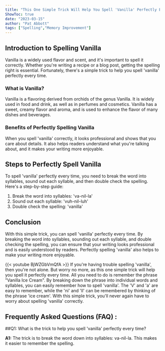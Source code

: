 ```yaml
---
title: "This One Simple Trick Will Help You Spell 'Vanilla' Perfectly Every Time!"
ShowToc: true 
date: "2023-03-15"
author: "Pat Abbott" 
tags: ["Spelling","Memory Improvement"]
---
```

## Introduction to Spelling Vanilla

Vanilla is a widely used flavor and scent, and it's important to spell it correctly. Whether you're writing a recipe or a blog post, getting the spelling right is essential. Fortunately, there's a simple trick to help you spell 'vanilla' perfectly every time.

### What is Vanilla?

Vanilla is a flavoring derived from orchids of the genus Vanilla. It is widely used in food and drink, as well as in perfumes and cosmetics. Vanilla has a sweet, creamy flavor and aroma, and is used to enhance the flavor of many dishes and beverages.

### Benefits of Perfectly Spelling Vanilla

When you spell 'vanilla' correctly, it looks professional and shows that you care about details. It also helps readers understand what you're talking about, and it makes your writing more enjoyable.

## Steps to Perfectly Spell Vanilla

To spell 'vanilla' perfectly every time, you need to break the word into syllables, sound out each syllable, and then double check the spelling. Here's a step-by-step guide:

1. Break the word into syllables: 'va-nil-la'
2. Sound out each syllable: 'vuh-nil-luh'
3. Double check the spelling: 'vanilla'

## Conclusion

With this simple trick, you can spell 'vanilla' perfectly every time. By breaking the word into syllables, sounding out each syllable, and double checking the spelling, you can ensure that your writing looks professional and is easily understood by readers. Perfectly spelling 'vanilla' also helps to make your writing more enjoyable.

{{< youtube BjWZGbVmQfA >}} 
If you're having trouble spelling 'vanilla', then you're not alone. But worry no more, as this one simple trick will help you spell it perfectly every time. All you need to do is remember the phrase "Vanilla Ice Cream". By breaking down the phrase into individual words and syllables, you can easily remember how to spell 'vanilla'. The 'V' and 'a' are easy to remember, while the 'ni' and 'll' can be remembered by thinking of the phrase 'ice cream'. With this simple trick, you'll never again have to worry about spelling 'vanilla' correctly.

## Frequently Asked Questions (FAQ) :
##Q1: What is the trick to help you spell 'vanilla' perfectly every time?

**A1:** The trick is to break the word down into syllables: va-nil-la. This makes it easier to remember the spelling.





